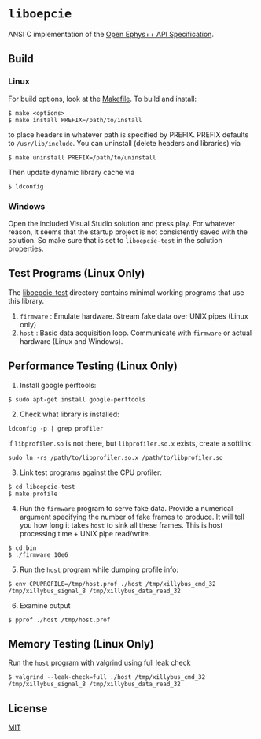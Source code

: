 # `liboepcie`
ANSI C implementation of the [Open Ephys++ API Specification](../spec.pdf).

## Build

### Linux
For build options, look at the [Makefile](Makefile). To build and install:
```
$ make <options>
$ make install PREFIX=/path/to/install
```
to place headers in whatever path is specified by PREFIX. PREFIX defaults to
`/usr/lib/include`. You can uninstall (delete headers and libraries) via
```
$ make uninstall PREFIX=/path/to/uninstall
```
Then update dynamic library cache via
```
$ ldconfig
```

### Windows
Open the included Visual Studio solution and press play. For whatever reason,
it seems that the startup project is not consistently saved with the solution.
So make sure that is set to `liboepcie-test` in the solution properties.

## Test Programs (Linux Only)
The [liboepcie-test](liboepcie-test) directory contains minimal working programs that use this library.

1. `firmware` : Emulate hardware. Stream fake data over UNIX pipes (Linux only)
1. `host` : Basic data acquisition loop. Communicate with `firmware` or actual
   hardware (Linux and Windows).

## Performance Testing (Linux Only)
1. Install google perftools:
```
$ sudo apt-get install google-perftools
```
2. Check what library is installed:
```
ldconfig -p | grep profiler
```
if `libprofiler.so` is not there, but `libprofiler.so.x` exists, create a softlink:
```
sudo ln -rs /path/to/libprofiler.so.x /path/to/libprofiler.so
```
3. Link test programs against the CPU profiler:
```
$ cd liboepcie-test
$ make profile
```
4. Run the `firmware` program to serve fake data. Provide a numerical argument
   specifying the number of fake frames to produce. It will tell you how long
   it takes `host` to sink all these frames. This is host processing time +
   UNIX pipe read/write.
```
$ cd bin
$ ./firmware 10e6
```
5. Run the `host` program while dumping profile info:
```
$ env CPUPROFILE=/tmp/host.prof ./host /tmp/xillybus_cmd_32 /tmp/xillybus_signal_8 /tmp/xillybus_data_read_32
```
6. Examine output
```
$ pprof ./host /tmp/host.prof
```

## Memory Testing (Linux Only)
Run the `host` program with valgrind using full leak check
```
$ valgrind --leak-check=full ./host /tmp/xillybus_cmd_32 /tmp/xillybus_signal_8 /tmp/xillybus_data_read_32
```

## License
[MIT](https://en.wikipedia.org/wiki/MIT_License)
